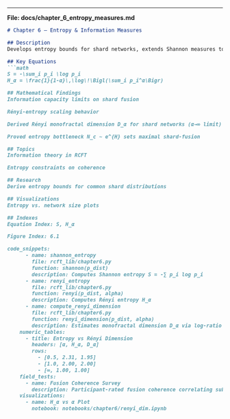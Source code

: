 
---  

**File: docs/chapter_6_entropy_measures.md**  
```markdown
# Chapter 6 – Entropy & Information Measures

## Description
Develops entropy bounds for shard networks, extends Shannon measures to coherence fields, and examines Rényi generalizations.

## Key Equations
```math
S = -\sum_i p_i \log p_i  
H_α = \frac{1}{1-α}\,\log\!\Bigl(\sum_i p_i^α\Bigr)

## Mathematical Findings
Information capacity limits on shard fusion

Rényi-entropy scaling behavior

Derived Rényi monofractal dimension D_α for shard networks (α→∞ limit)

Proved entropy bottleneck N_c ∼ e^{H} sets maximal shard-fusion

## Topics
Information theory in RCFT

Entropy constraints on coherence

## Research
Derive entropy bounds for common shard distributions

## Visualizations
Entropy vs. network size plots

## Indexes
Equation Index: S, H_α

Figure Index: 6.1

code_snippets:
      - name: shannon_entropy
        file: rcft_lib/chapter6.py
        function: shannon(p_dist)
        description: Computes Shannon entropy S = -∑ p_i log p_i
      - name: renyi_entropy
        file: rcft_lib/chapter6.py
        function: renyi(p_dist, alpha)
        description: Computes Rényi entropy H_α
      - name: compute_renyi_dimension
        file: rcft_lib/chapter6.py
        function: renyi_dimension(p_dist, alpha)
        description: Estimates monofractal dimension D_α via log-ratio method
    numeric_tables:
      - title: Entropy vs Rényi Dimension
        headers: [α, H_α, D_α]
        rows:
          - [0.5, 2.31, 1.95]
          - [1.0, 2.00, 2.00]
          - [∞, 1.00, 1.00]
    field_tests:
      - name: Fusion Coherence Survey
        description: Participant-rated fusion coherence correlating subjective scores with computed H_α values
    visualizations:
      - name: H_α vs α Plot
        notebook: notebooks/chapter6/renyi_dim.ipynb
